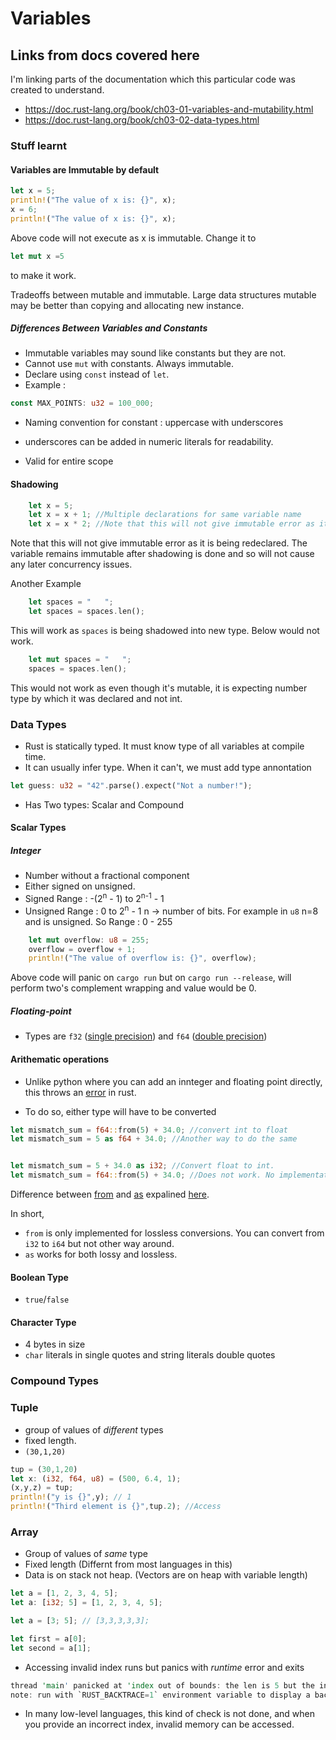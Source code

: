 # Variables

## Links from docs covered here

I'm linking parts of the documentation which this particular code was created to understand.

- <https://doc.rust-lang.org/book/ch03-01-variables-and-mutability.html>
- <https://doc.rust-lang.org/book/ch03-02-data-types.html>

### Stuff learnt

#### Variables are Immutable by default

```rust
let x = 5;
println!("The value of x is: {}", x);
x = 6;
println!("The value of x is: {}", x);
```

Above code will not execute as x is immutable.
Change it to

```rust
let mut x =5
```

to make it work.

Tradeoffs between mutable and immutable. Large data structures mutable may be better than copying and allocating new instance.

##### Differences Between Variables and Constants

- Immutable variables may sound like constants but they are not.
- Cannot use `mut` with constants. Always immutable.
- Declare using `const` instead of `let`.
- Example :

```rust
const MAX_POINTS: u32 = 100_000;
```

- Naming convention for constant : uppercase with underscores
- underscores can be added in numeric literals for readability.

- Valid for entire scope

#### Shadowing

```rust
    let x = 5;
    let x = x + 1; //Multiple declarations for same variable name
    let x = x * 2; //Note that this will not give immutable error as it is being redeclared.
```

Note that this will not give immutable error as it is being redeclared. The variable remains immutable after shadowing is done and so will not cause any later concurrency issues.

Another Example

```rust
    let spaces = "   ";
    let spaces = spaces.len();
```

This will work as `spaces` is being shadowed into new type.
Below would not work.

```rust
    let mut spaces = "   ";
    spaces = spaces.len();
```

This would not work as even though it's mutable, it is expecting number type by which it was declared and not int.

### Data Types

- Rust is statically typed. It must know type of all variables at compile time.
- It can usually infer type. When it can't, we must add type annontation

```rust
let guess: u32 = "42".parse().expect("Not a number!");
```

- Has Two types: Scalar and Compound

#### Scalar Types

##### Integer

- Number without a fractional component
- Either signed on unsigned.
- Signed Range : -(2<sup>n</sup> - 1) to 2<sup>n-1</sup> - 1
- Unsigned Range : 0 to 2<sup>n</sup> - 1
   n -> number of bits. For example in `u8` n=8 and is unsigned.
   So Range : 0 - 255

```rust
    let mut overflow: u8 = 255;
    overflow = overflow + 1;
    println!("The value of overflow is: {}", overflow);
```

Above code will panic on `cargo run` but on `cargo run --release`, will perform two's complement wrapping and value would be 0.

##### Floating-point

- Types are `f32` ([single precision](https://en.wikipedia.org/wiki/Single-precision_floating-point_format)) and `f64` ([double precision](https://en.wikipedia.org/wiki/Single-precision_floating-point_format))

#### Arithematic operations

- Unlike python where you can add an innteger and floating point directly, this throws an [error](https://stackoverflow.com/questions/39677410/why-do-i-get-an-error-when-adding-an-integer-to-a-floating-point) in rust.

- To do so, either type will have to be converted

```rust
let mismatch_sum = f64::from(5) + 34.0; //convert int to float
let mismatch_sum = 5 as f64 + 34.0; //Another way to do the same


let mismatch_sum = 5 + 34.0 as i32; //Convert float to int.
let mismatch_sum = f64::from(5) + 34.0; //Does not work. No implementation for `{integer} + {float}`
```

Difference between [from](https://doc.rust-lang.org/std/convert/trait.From.html) and [as](https://doc.rust-lang.org/reference/expressions/operator-expr.html#type-cast-expressions) expalined [here](https://stackoverflow.com/questions/48795329/what-is-the-difference-between-fromfrom-and-as-in-rust).

In short,

- `from` is only implemented for lossless conversions. You can convert from `i32` to `i64` but not other way around.
- `as` works for both lossy and lossless.

#### Boolean Type

- `true`/`false`

#### Character Type

- 4 bytes in size
- `char` literals in single quotes and string literals double quotes

### Compound Types

### Tuple

- group of values of *different* types
- fixed length.
- `(30,1,20)`

```rust
tup = (30,1,20)
let x: (i32, f64, u8) = (500, 6.4, 1);
(x,y,z) = tup;
println!("y is {}",y); // 1
println!("Third element is {}",tup.2); //Access
```

### Array

- Group of values of *same* type
- Fixed length (Differnt from most languages in this)
- Data is on stack not heap. (Vectors are on heap with variable length)

```rust
let a = [1, 2, 3, 4, 5];
let a: [i32; 5] = [1, 2, 3, 4, 5];

let a = [3; 5]; // [3,3,3,3,3];

let first = a[0];
let second = a[1];
```

- Accessing invalid index runs but panics with *runtime* error and exits

```rust
thread 'main' panicked at 'index out of bounds: the len is 5 but the index is 10', src/main.rs:5:19
note: run with `RUST_BACKTRACE=1` environment variable to display a backtrace.
```

- In many low-level languages, this kind of check is not done, and when you provide an incorrect index, invalid memory can be accessed.
